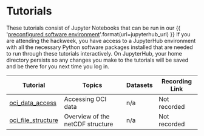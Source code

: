 # Tutorials

These tutorials consist of Jupyter Notebooks that can be run in our
{{ '[preconfigured software environment]({url})'.format(url=jupyterhub_url) }}
If you are attending the hackweek, you have access to a JupyterHub environment
with all the necessary Python software packages installed that are needed to run
through these tutorials interactively. On JupyterHub, your home directory persists
so any changes you make to the tutorials will be saved and be there for you next
time you log in.

| Tutorial | Topics | Datasets |  Recording Link |
| -  | - | - |  - |
| [oci_data_access](./oci/oci_data_access.ipynb) | Accessing OCI data | n/a |  Not recorded |
| [oci_file_structure](./oci/oci_file_structure.ipynb) | Overview of the netCDF structure | n/a |  Not recorded |
